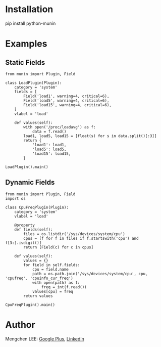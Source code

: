 Installation
============

pip install python-munin

Examples
========

Static Fields
-------------

	from munin import Plugin, Field
	
	class LoadPlugin(Plugin):
	    category = 'system'
	    fields = [
	        Field('load1', warning=4, critical=6),
	        Field('load5', warning=4, critical=6),
	        Field('load15', warning=4, critical=6),
	    ]
	    vlabel = 'load'
	    
	    def values(self):
	        with open('/proc/loadavg') as f:
			    data = f.read()
			load1, load5, load15 = [float(s) for s in data.split()[:3]]
	        return {
	            'load1': load1,
	            'load5': load5,
	            'load15': load15,
	        }
	        
	LoadPlugin().main()
	
Dynamic Fields
--------------

	from munin import Plugin, Field
	import os
	
	class CpuFreqPlugin(Plugin):
	    category = 'system'
	    vlabel = 'load'
	    
	    @property
	    def fields(self):
	        files = os.listdir('/sys/devices/system/cpu')
	        cpus = [f for f in files if f.startswith('cpu') and f[3:].isdigit()]
	        return [Field(c) for c in cpus]
	    
	    def values(self):
	        values = {}
	        for field in self.fields:
	            cpu = field.name
	            path = os.path.join('/sys/devices/system/cpu', cpu, 'cpufreq', 'cpuinfo_cur_freq')
	            with open(path) as f:
	                freq = int(f.read())
	            values[cpu] = freq
	        return values
	        
	CpuFreqPlugin().main()

Author
======

Mengchen LEE: <a href="https://plus.google.com/117704742936410336204" target="_blank">Google Plus</a>, <a href="https://cn.linkedin.com/pub/mengchen-lee/30/8/23a" target="_blank">LinkedIn</a>
